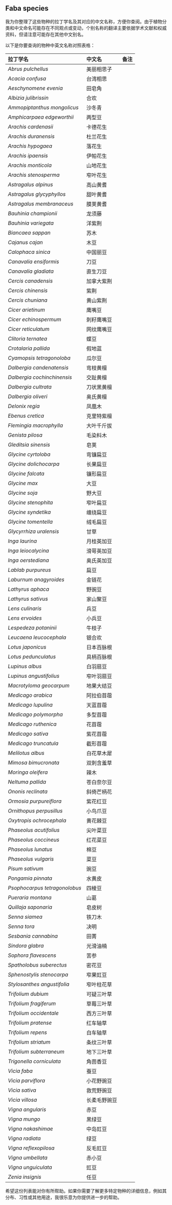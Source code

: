 
## Faba species

我为你整理了这些物种的拉丁学名及其对应的中文名称，方便你查阅。由于植物分类和中文命名可能存在不同观点或变动，个别名称的翻译主要依据学术文献和权威资料，但请注意可能存在其他中文别名。

以下是你要查询的物种中英文名称对照表格：

| 拉丁学名                       | 中文名           | 备注 |
| :----------------------------- | :--------------- | :--- |
| _Abrus pulchellus_             | 美丽相思子       |      |
| _Acacia confusa_               | 台湾相思         |  |
| _Aeschynomene evenia_          | 田皂角           |      |
| _Albizia julibrissin_          | 合欢             |      |
| _Ammopiptanthus mongolicus_    | 沙冬青           |      |
| _Amphicarpaea edgeworthii_     | 两型豆           |      |
| _Arachis cardenasii_           | 卡德花生         |      |
| _Arachis duranensis_           | 杜兰花生         |      |
| _Arachis hypogaea_             | 落花生           |      |
| _Arachis ipaensis_             | 伊帕花生         |      |
| _Arachis monticola_            | 山地花生         |      |
| _Arachis stenosperma_          | 窄叶花生         |      |
| _Astragalus alpinus_           | 高山黄耆         |      |
| _Astragalus glycyphyllos_      | 甜叶黄耆         |      |
| _Astragalus membranaceus_      | 膜荚黄耆         |      |
| _Bauhinia championii_          | 龙须藤           |      |
| _Bauhinia variegata_           | 洋紫荆           |      |
| _Biancaea sappan_              | 苏木             |      |
| _Cajanus cajan_                | 木豆             |      |
| _Calophaca sinica_             | 中国丽豆         |      |
| _Canavalia ensiformis_         | 刀豆             |      |
| _Canavalia gladiata_           | 直生刀豆         |      |
| _Cercis canadensis_            | 加拿大紫荆       |      |
| _Cercis chinensis_             | 紫荆             |      |
| _Cercis chuniana_              | 黄山紫荆         |      |
| _Cicer arietinum_              | 鹰嘴豆           |      |
| _Cicer echinospermum_          | 刺籽鹰嘴豆       |      |
| _Cicer reticulatum_            | 网纹鹰嘴豆       |      |
| _Clitoria ternatea_            | 蝶豆             |      |
| _Crotalaria pallida_           | 假地蓝           |      |
| _Cyamopsis tetragonoloba_      | 瓜尔豆           |      |
| _Dalbergia candenatensis_      | 弯枝黄檀         |      |
| _Dalbergia cochinchinensis_    | 交趾黄檀         |      |
| _Dalbergia cultrata_           | 刀状黑黄檀       |      |
| _Dalbergia oliveri_            | 奥氏黄檀         |      |
| _Delonix regia_                | 凤凰木           |      |
| _Ebenus cretica_               | 克里特紫檀       |      |
| _Flemingia macrophylla_        | 大叶千斤拔       |      |
| _Genista pilosa_               | 毛染料木         |      |
| _Gleditsia sinensis_           | 皂荚             |      |
| _Glycine cyrtoloba_            | 弯镰扁豆         |      |
| _Glycine dolichocarpa_         | 长果扁豆         |      |
| _Glycine falcata_              | 镰形扁豆         |      |
| _Glycine max_                  | 大豆             |      |
| _Glycine soja_                 | 野大豆           |      |
| _Glycine stenophita_           | 窄叶扁豆         |      |
| _Glycine syndetika_            | 缠绕扁豆         |      |
| _Glycine tomentella_           | 绒毛扁豆         |      |
| _Glycyrrhiza uralensis_        | 甘草             |      |
| _Inga laurina_                 | 月桂英加豆       |      |
| _Inga leiocalycina_            | 滑萼英加豆       |      |
| _Inga oerstediana_             | 奥氏英加豆       |      |
| _Lablab purpureus_             | 扁豆             |      |
| _Laburnum anagyroides_         | 金链花           |      |
| _Lathyrus aphaca_              | 野豌豆           |      |
| _Lathyrus sativus_             | 家山黧豆         |      |
| _Lens culinaris_               | 兵豆             |      |
| _Lens ervoides_                | 小兵豆           |      |
| _Lespedeza potaninii_          | 牛枝子           |      |
| _Leucaena leucocephala_        | 银合欢           |      |
| _Lotus japonicus_              | 日本百脉根       |      |
| _Lotus pedunculatus_           | 具柄百脉根       |      |
| _Lupinus albus_                | 白羽扇豆         |      |
| _Lupinus angustifolius_        | 窄叶羽扇豆       |      |
| _Macrotyloma geocarpum_        | 地果大结豆       |      |
| _Medicago arabica_             | 阿拉伯苜蓿       |      |
| _Medicago lupulina_            | 天蓝苜蓿         |      |
| _Medicago polymorpha_          | 多型苜蓿         |      |
| _Medicago ruthenica_           | 花苜蓿           |      |
| _Medicago sativa_              | 紫花苜蓿         |      |
| _Medicago truncatula_          | 截形苜蓿         |      |
| _Melilotus albus_              | 白花草木犀       |      |
| _Mimosa bimucronata_           | 双刺含羞草       |      |
| _Moringa oleifera_             | 辣木             |      |
| _Neltuma pallida_              | 苍白奈尔豆       |      |
| _Ononis reclinata_             | 斜倚芒柄花       |      |
| _Ormosia purpureiflora_        | 紫花红豆         |      |
| _Ornithopus perpusillus_       | 小鸟爪豆         |      |
| _Oxytropis ochrocephala_       | 黄花棘豆         |      |
| _Phaseolus acutifolius_        | 尖叶菜豆         |      |
| _Phaseolus coccineus_          | 红花菜豆         |      |
| _Phaseolus lunatus_            | 棉豆             |      |
| _Phaseolus vulgaris_           | 菜豆             |      |
| _Pisum sativum_                | 豌豆             |      |
| _Pongamia pinnata_             | 水黄皮           |      |
| _Psophocarpus tetragonolobus_  | 四棱豆           |      |
| _Pueraria montana_             | 山葛             |  |
| _Quillaja saponaria_           | 皂皮树           |      |
| _Senna siamea_                 | 铁刀木           |      |
| _Senna tora_                   | 决明             |  |
| _Sesbania cannabina_           | 田菁             |      |
| _Sindora glabra_               | 光滑油楠         |      |
| _Sophora flavescens_           | 苦参             |      |
| _Spatholobus suberectus_       | 密花豆           |      |
| _Sphenostylis stenocarpa_      | 窄果豇豆         |      |
| _Stylosanthes angustifolia_    | 窄叶柱花草       |      |
| _Trifolium dubium_             | 可疑三叶草       |      |
| _Trifolium fragiferum_         | 草莓三叶草       |      |
| _Trifolium occidentale_        | 西方三叶草       |      |
| _Trifolium pratense_           | 红车轴草         |      |
| _Trifolium repens_             | 白车轴草         |      |
| _Trifolium striatum_           | 条纹三叶草       |      |
| _Trifolium subterraneum_       | 地下三叶草       |      |
| _Trigonella corniculata_       | 角茴香豆         |      |
| _Vicia faba_                   | 蚕豆             |      |
| _Vicia parviflora_             | 小花野豌豆       |      |
| _Vicia sativa_                 | 救荒野豌豆       |      |
| _Vicia villosa_                | 长柔毛野豌豆     |      |
| _Vigna angularis_              | 赤豆             |  |
| _Vigna mungo_                  | 黑绿豆           |      |
| _Vigna nakashimae_             | 中岛豇豆         |      |
| _Vigna radiata_                | 绿豆             |      |
| _Vigna reflexopilosa_          | 反毛豇豆         |      |
| _Vigna umbellata_              | 赤小豆           |  |
| _Vigna unguiculata_            | 豇豆             |      |
| _Zenia insignis_               | 任豆             |      |

希望这份列表能对你有所帮助。如果你需要了解更多特定物种的详细信息，例如其分布、习性或其他用途，我很乐意为你提供进一步的帮助。


